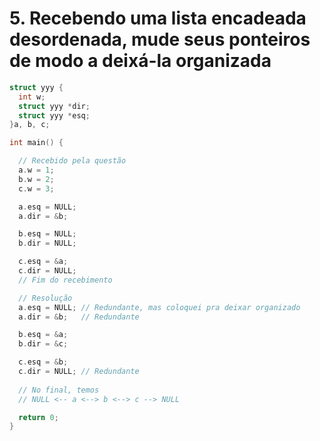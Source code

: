 # 5. Recebendo uma lista encadeada desordenada, mude seus ponteiros de modo a deixá-la organizada

```c
struct yyy { 
  int w;
  struct yyy *dir;
  struct yyy *esq;
}a, b, c;

int main() {

  // Recebido pela questão
  a.w = 1;
  b.w = 2;
  c.w = 3;

  a.esq = NULL;
  a.dir = &b;

  b.esq = NULL;
  b.dir = NULL;

  c.esq = &a;
  c.dir = NULL;
  // Fim do recebimento

  // Resolução
  a.esq = NULL; // Redundante, mas coloquei pra deixar organizado
  a.dir = &b;   // Redundante

  b.esq = &a;
  b.dir = &c;

  c.esq = &b; 
  c.dir = NULL; // Redundante
  
  // No final, temos
  // NULL <-- a <--> b <--> c --> NULL

  return 0;
}
```
